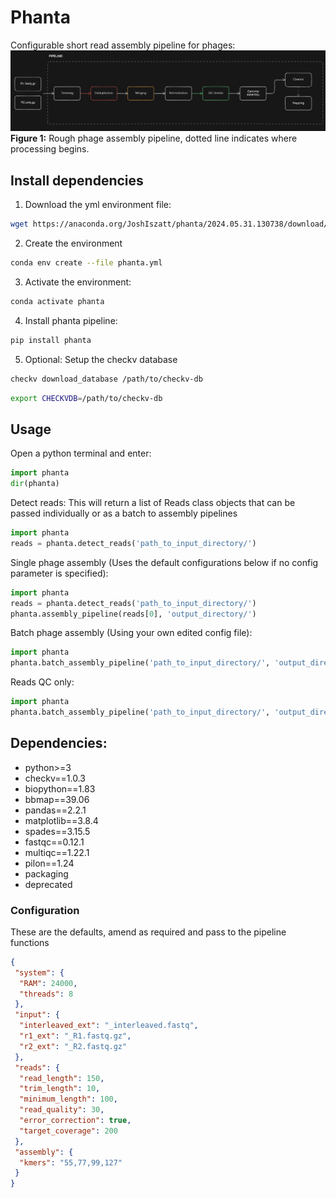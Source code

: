 # Phanta
Configurable short read assembly pipeline for phages:
![Phage pipeline](pipeline.png)
**Figure 1:** Rough phage assembly pipeline, dotted line indicates where processing begins.

## Install dependencies
1. Download the yml environment file:
```sh
wget https://anaconda.org/JoshIszatt/phanta/2024.05.31.130738/download/phanta.yml
```

2. Create the environment
```sh
conda env create --file phanta.yml
```

3. Activate the environment:
```sh
conda activate phanta
```

4. Install phanta pipeline:
```sh
pip install phanta
```

5. Optional: Setup the checkv database 
```sh
checkv download_database /path/to/checkv-db
```

```sh
export CHECKVDB=/path/to/checkv-db
```

## Usage
Open a python terminal and enter:
```py
import phanta
dir(phanta)
```

Detect reads:
This will return a list of Reads class objects that can be passed individually or as a batch to assembly pipelines
```py
import phanta
reads = phanta.detect_reads('path_to_input_directory/')
```

Single phage assembly (Uses the default configurations below if no config parameter is specified):
```py
import phanta
reads = phanta.detect_reads('path_to_input_directory/')
phanta.assembly_pipeline(reads[0], 'output_directory/')
```

Batch phage assembly (Using your own edited config file):
```py
import phanta
phanta.batch_assembly_pipeline('path_to_input_directory/', 'output_directory/', config_file='/path_to_config.json')
```

Reads QC only:
```py
import phanta
phanta.batch_assembly_pipeline('path_to_input_directory/', 'output_directory/', qc_only=True)
```

## Dependencies:
  - python>=3
  - checkv==1.0.3
  - biopython==1.83
  - bbmap==39.06
  - pandas==2.2.1
  - matplotlib==3.8.4
  - spades==3.15.5
  - fastqc==0.12.1
  - multiqc==1.22.1
  - pilon==1.24
  - packaging
  - deprecated

### Configuration
These are the defaults, amend as required and pass to the pipeline functions
```json
{
 "system": {
  "RAM": 24000,
  "threads": 8
 },
 "input": {
  "interleaved_ext": "_interleaved.fastq",
  "r1_ext": "_R1.fastq.gz",
  "r2_ext": "_R2.fastq.gz"
 },
 "reads": {
  "read_length": 150,
  "trim_length": 10,
  "minimum_length": 100,
  "read_quality": 30,
  "error_correction": true,
  "target_coverage": 200
 },
 "assembly": {
  "kmers": "55,77,99,127"
 }
}
```